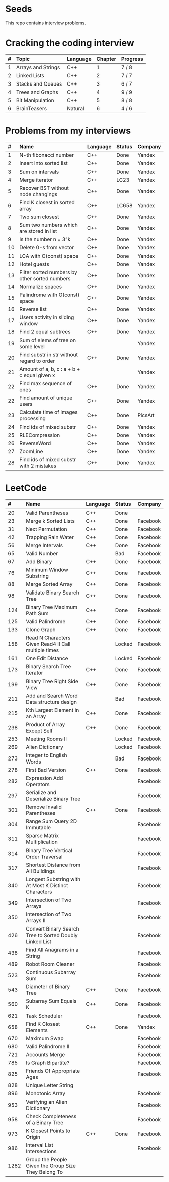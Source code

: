 # Seeds
This repo contains interview problems.

# Cracking the coding interview
| #    | Topic                                                      |Language | Chapter | Progress |
|:-----|:-----------------------------------------------------------|:--------|:--------|:---------|
| 1    | Arrays and Strings                                         | C++     | 1       | 7 / 8    |
| 2    | Linked Lists                                               | C++     | 2       | 7 / 7    |
| 3    | Stacks and Queues                                          | C++     | 3       | 6 / 7    |
| 4    | Trees and Graphs                                           | C++     | 4       | 9 / 9    |
| 5    | Bit Manipulation                                           | C++     | 5       | 8 / 8    |
| 6    | BrainTeasers                                               | Natural | 6       | 4 / 6    |

# Problems from my interviews
| #    | Name                                                       |Language | Status | Company   |
|:-----|:-----------------------------------------------------------|:--------|:-------|:----------|
| 1    | N-th fibonacci number                                      | C++     | Done   | Yandex    |
| 2    | Insert into sorted list                                    | C++     | Done   | Yandex    |
| 3    | Sum on intervals                                           | C++     | Done   | Yandex    |
| 4    | Merge iterator                                             | C++     | LC23   | Yandex    |
| 5    | Recover BST without node changings                         | C++     | Done   | Yandex    |
| 6    | Find K closest in sorted array                             | C++     | LC658  | Yandex    |
| 7    | Two sum closest                                            | C++     | Done   | Yandex    |
| 8    | Sum two numbers which are stored in list                   | C++     | Done   | Yandex    |
| 9    | Is the number n = 3^k                                      | C++     | Done   | Yandex    |
| 10   | Delete 0-s from vector                                     | C++     | Done   | Yandex    |
| 11   | LCA with O(const) space                                    | C++     | Done   | Yandex    |
| 12   | Hotel guests                                               | C++     | Done   | Yandex    |
| 13   | Filter sorted numbers by other sorted numbers              | C++     | Done   | Yandex    |
| 14   | Normalize spaces                                           | C++     | Done   | Yandex    |
| 15   | Palindrome with O(const) space                             | C++     | Done   | Yandex    |
| 16   | Reverse list                                               | C++     | Done   | Yandex    |
| 17   | Users activity in sliding window                           | C++     | Done   | Yandex    |
| 18   | Find 2 equal subtrees                                      | C++     | Done   | Yandex    |
| 19   | Sum of elems of tree on some level                         |         |        | Yandex    |
| 20   | Find substr in str without regard to order                 | C++     | Done   | Yandex    |
| 21   | Amount of a, b, c : a + b + c equal given x                |         |        | Yandex    |
| 22   | Find max sequence of ones                                  | C++     | Done   | Yandex    |
| 22   | Find amount of unique users                                | C++     | Done   | Yandex    |
| 23   | Calculate time of images processing                        | C++     | Done   | PicsArt   |
| 24   | Find ids of mixed substr                                   | C++     | Done   | Yandex    |
| 25   | RLECompression                                             | C++     | Done   | Yandex    |
| 26   | ReverseWord                                                | C++     | Done   | Yandex    |
| 27   | ZoomLine                                                   | C++     | Done   | Yandex    |
| 28   | Find ids of mixed substr with 2 mistakes                   | C++     | Done   | Yandex    |

# LeetCode
| #    | Name                                                      |Language | Status | Company  |
|:-----|:----------------------------------------------------------|:--------|:-------|:---------|
| 20   | Valid Parentheses                                         | C++     | Done   |          |
| 23   | Merge k Sorted Lists                                      | C++     | Done   | Facebook |
| 31   | Next Permutation                                          | C++     | Done   | Facebook |
| 42   | Trapping Rain Water                                       | C++     | Done   | Facebook |
| 56   | Merge Intervals                                           | C++     | Done   | Facebook |
| 65   | Valid Number                                              |         | Bad    | Facebook |
| 67   | Add Binary                                                | C++     | Done   | Facebook |
| 76   | Minimum Window Substring                                  | C++     | Done   | Facebook |
| 88   | Merge Sorted Array                                        | C++     | Done   | Facebook |
| 98   | Validate Binary Search Tree                               | C++     | Done   | Facebook |
| 124  | Binary Tree Maximum Path Sum                              | C++     | Done   | Facebook |
| 125  | Valid Palindrome                                          | C++     | Done   | Facebook |
| 133  | Clone Graph                                               | C++     | Done   | Facebook |
| 158  | Read N Characters Given Read4 II   Call multiple times    |         | Locked | Facebook |
| 161  | One Edit Distance                                         |         | Locked | Facebook |
| 173  | Binary Search Tree Iterator                               | C++     | Done   | Facebook |
| 199  | Binary Tree Right Side View                               | C++     | Done   | Facebook |
| 211  | Add and Search Word   Data structure design               |         | Bad    | Facebook |
| 215  | Kth Largest Element in an Array                           | C++     | Done   | Facebook |
| 238  | Product of Array Except Self                              | C++     | Done   | Facebook |
| 253  | Meeting Rooms II                                          |         | Locked | Facebook |
| 269  | Alien Dictionary                                          |         | Locked | Facebook |
| 273  | Integer to English Words                                  |         | Bad    | Facebook |
| 278  | First Bad Version                                         | C++     | Done   | Facebook |
| 282  | Expression Add Operators                                  |         |        | Facebook |
| 297  | Serialize and Deserialize Binary Tree                     |         |        | Facebook |
| 301  | Remove Invalid Parentheses                                | C++     | Done   | Facebook |
| 304  | Range Sum Query 2D   Immutable                            |         |        | Facebook |
| 311  | Sparse Matrix Multiplication                              |         |        | Facebook |
| 314  | Binary Tree Vertical Order Traversal                      |         |        | Facebook |
| 317  | Shortest Distance from All Buildings                      |         |        | Facebook |
| 340  | Longest Substring with At Most K Distinct Characters      |         |        | Facebook |
| 349  | Intersection of Two Arrays                                |         |        | Facebook |
| 350  | Intersection of Two Arrays II                             |         |        | Facebook |
| 426  | Convert Binary Search Tree to Sorted Doubly Linked List   |         |        | Facebook |
| 438  | Find All Anagrams in a String                             |         |        | Facebook |
| 489  | Robot Room Cleaner                                        |         |        | Facebook |
| 523  | Continuous Subarray Sum                                   |         |        | Facebook |
| 543  | Diameter of Binary Tree                                   | C++     | Done   | Facebook |
| 560  | Subarray Sum Equals K                                     | C++     | Done   | Facebook |
| 621  | Task Scheduler                                            |         |        | Facebook |
| 658  | Find K Closest Elements                                   | C++     | Done   | Yandex   |
| 670  | Maximum Swap                                              |         |        | Facebook |
| 680  | Valid Palindrome II                                       |         |        | Facebook |
| 721  | Accounts Merge                                            |         |        | Facebook |
| 785  | Is Graph Bipartite?                                       |         |        | Facebook |
| 825  | Friends Of Appropriate Ages                               |         |        | Facebook |
| 828  | Unique Letter String                                      |         |        |          |
| 896  | Monotonic Array                                           |         |        | Facebook |
| 953  | Verifying an Alien Dictionary                             |         |        | Facebook |
| 958  | Check Completeness of a Binary Tree                       |         |        | Facebook |
| 973  | K Closest Points to Origin                                | C++     | Done   | Facebook |
| 986  | Interval List Intersections                               |         |        | Facebook |
| 1282 | Group the People Given the Group Size They Belong To      |         |        |          |
